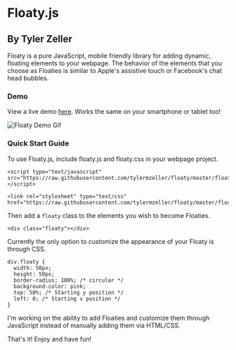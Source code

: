 # Floaty.js
## By Tyler Zeller

Floaty is a pure JavaScript, mobile friendly library for adding dynamic, floating elements to your webpage. The behavior of the elements that you choose as Floaties is similar to Apple's assistive touch or Facebook's chat head bubbles.
### Demo

View a live demo [here](http://zuuby.io/floaty-demo.html "Floaty Demo"). Works the same on your smartphone or tablet too!

![Floaty Demo Gif](https://github.com/tylermzeller/floaty/blob/master/floatydemo.gif "Floaty Demo Gif")

### Quick Start Guide

To use Floaty.js, include floaty.js and floaty.css in your webpage project.

```
<script type="text/javascript" src="https://raw.githubusercontent.com/tylermzeller/floaty/master/floaty.js"></script>

<link rel="stylesheet" type="text/css" href="https://raw.githubusercontent.com/tylermzeller/floaty/master/floaty.css">
```

Then add a `floaty` class to the elements you wish to become Floaties.

`<div class="floaty"></div>`

Currently the only option to customize the appearance of your Floaty is through CSS.

```
div.floaty {
  width: 50px;
  height: 50px;
  border-radius: 100%; /* circular */
  background-color: pink;
  top: 50%; /* Starting y position */
  left: 0; /* Starting x position */
}
```

I'm working on the ability to add Floaties and customize them through JavaScript instead of manually adding them via HTML/CSS.

That's it! Enjoy and have fun!
